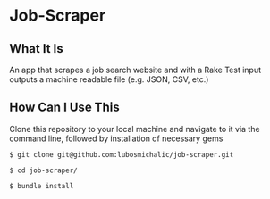 # Job-Scraper

## What It Is
An app that scrapes a job search website and with a Rake Test input outputs a machine readable file (e.g. JSON, CSV, etc.)

## How Can I Use This

Clone this repository to your local machine and navigate to it via the command line, followed by installation of necessary gems

```
$ git clone git@github.com:lubosmichalic/job-scraper.git

$ cd job-scraper/

$ bundle install
```

